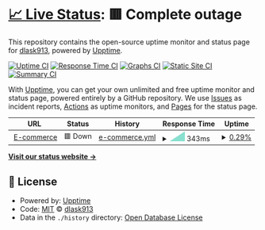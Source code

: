 # [📈 Live Status](https://uptime.ecommerce.com): <!--live status--> **🟥 Complete outage**

This repository contains the open-source uptime monitor and status page for [dlask913](https://uptime.ecommerce.com), powered by [Upptime](https://github.com/upptime/upptime).

[![Uptime CI](https://github.com/dlask913/upptime/workflows/Uptime%20CI/badge.svg)](https://github.com/dlask913/upptime/actions?query=workflow%3A%22Uptime+CI%22)
[![Response Time CI](https://github.com/dlask913/upptime/workflows/Response%20Time%20CI/badge.svg)](https://github.com/dlask913/upptime/actions?query=workflow%3A%22Response+Time+CI%22)
[![Graphs CI](https://github.com/dlask913/upptime/workflows/Graphs%20CI/badge.svg)](https://github.com/dlask913/upptime/actions?query=workflow%3A%22Graphs+CI%22)
[![Static Site CI](https://github.com/dlask913/upptime/workflows/Static%20Site%20CI/badge.svg)](https://github.com/dlask913/upptime/actions?query=workflow%3A%22Static+Site+CI%22)
[![Summary CI](https://github.com/dlask913/upptime/workflows/Summary%20CI/badge.svg)](https://github.com/dlask913/upptime/actions?query=workflow%3A%22Summary+CI%22)

With [Upptime](https://upptime.js.org), you can get your own unlimited and free uptime monitor and status page, powered entirely by a GitHub repository. We use [Issues](https://github.com/dlask913/upptime/issues) as incident reports, [Actions](https://github.com/dlask913/upptime/actions) as uptime monitors, and [Pages](https://uptime.ecommerce.com) for the status page.

<!--start: status pages-->
<!-- This summary is generated by Upptime (https://github.com/upptime/upptime) -->
<!-- Do not edit this manually, your changes will be overwritten -->
<!-- prettier-ignore -->
| URL | Status | History | Response Time | Uptime |
| --- | ------ | ------- | ------------- | ------ |
| <img alt="" src="https://icons.duckduckgo.com/ip3/ec2-43-200-95-178.ap-northeast-2.compute.amazonaws.com.ico" height="13"> [E-commerce](http://ec2-43-200-95-178.ap-northeast-2.compute.amazonaws.com:8000) | 🟥 Down | [e-commerce.yml](https://github.com/dlask913/upptime/commits/HEAD/history/e-commerce.yml) | <details><summary><img alt="Response time graph" src="./graphs/e-commerce/response-time-week.png" height="20"> 343ms</summary><br><a href="https://dlask913.github.io/upptime/history/e-commerce"><img alt="Response time 343" src="https://img.shields.io/endpoint?url=https%3A%2F%2Fraw.githubusercontent.com%2Fdlask913%2Fupptime%2FHEAD%2Fapi%2Fe-commerce%2Fresponse-time.json"></a><br><a href="https://dlask913.github.io/upptime/history/e-commerce"><img alt="24-hour response time 343" src="https://img.shields.io/endpoint?url=https%3A%2F%2Fraw.githubusercontent.com%2Fdlask913%2Fupptime%2FHEAD%2Fapi%2Fe-commerce%2Fresponse-time-day.json"></a><br><a href="https://dlask913.github.io/upptime/history/e-commerce"><img alt="7-day response time 343" src="https://img.shields.io/endpoint?url=https%3A%2F%2Fraw.githubusercontent.com%2Fdlask913%2Fupptime%2FHEAD%2Fapi%2Fe-commerce%2Fresponse-time-week.json"></a><br><a href="https://dlask913.github.io/upptime/history/e-commerce"><img alt="30-day response time 343" src="https://img.shields.io/endpoint?url=https%3A%2F%2Fraw.githubusercontent.com%2Fdlask913%2Fupptime%2FHEAD%2Fapi%2Fe-commerce%2Fresponse-time-month.json"></a><br><a href="https://dlask913.github.io/upptime/history/e-commerce"><img alt="1-year response time 343" src="https://img.shields.io/endpoint?url=https%3A%2F%2Fraw.githubusercontent.com%2Fdlask913%2Fupptime%2FHEAD%2Fapi%2Fe-commerce%2Fresponse-time-year.json"></a></details> | <details><summary><a href="https://dlask913.github.io/upptime/history/e-commerce">0.29%</a></summary><a href="https://dlask913.github.io/upptime/history/e-commerce"><img alt="All-time uptime 0.29%" src="https://img.shields.io/endpoint?url=https%3A%2F%2Fraw.githubusercontent.com%2Fdlask913%2Fupptime%2FHEAD%2Fapi%2Fe-commerce%2Fuptime.json"></a><br><a href="https://dlask913.github.io/upptime/history/e-commerce"><img alt="24-hour uptime 0.29%" src="https://img.shields.io/endpoint?url=https%3A%2F%2Fraw.githubusercontent.com%2Fdlask913%2Fupptime%2FHEAD%2Fapi%2Fe-commerce%2Fuptime-day.json"></a><br><a href="https://dlask913.github.io/upptime/history/e-commerce"><img alt="7-day uptime 0.29%" src="https://img.shields.io/endpoint?url=https%3A%2F%2Fraw.githubusercontent.com%2Fdlask913%2Fupptime%2FHEAD%2Fapi%2Fe-commerce%2Fuptime-week.json"></a><br><a href="https://dlask913.github.io/upptime/history/e-commerce"><img alt="30-day uptime 0.29%" src="https://img.shields.io/endpoint?url=https%3A%2F%2Fraw.githubusercontent.com%2Fdlask913%2Fupptime%2FHEAD%2Fapi%2Fe-commerce%2Fuptime-month.json"></a><br><a href="https://dlask913.github.io/upptime/history/e-commerce"><img alt="1-year uptime 0.29%" src="https://img.shields.io/endpoint?url=https%3A%2F%2Fraw.githubusercontent.com%2Fdlask913%2Fupptime%2FHEAD%2Fapi%2Fe-commerce%2Fuptime-year.json"></a></details>

<!--end: status pages-->

[**Visit our status website →**](https://uptime.ecommerce.com)

## 📄 License

- Powered by: [Upptime](https://github.com/upptime/upptime)
- Code: [MIT](./LICENSE) © [dlask913](https://uptime.ecommerce.com)
- Data in the `./history` directory: [Open Database License](https://opendatacommons.org/licenses/odbl/1-0/)
